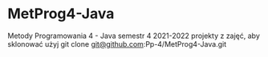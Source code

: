 # MetProg4-Java
Metody Programowania 4 - Java
semestr 4 2021-2022
projekty z zajęć,
aby sklonować użyj git clone git@github.com:Pp-4/MetProg4-Java.git
